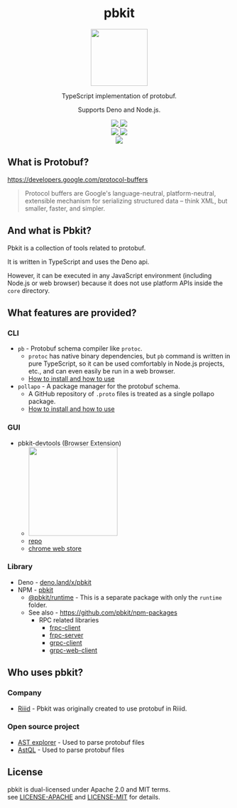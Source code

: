 <div align="center">
  <h1>pbkit</h1>
  <img width="128" src="https://avatars.githubusercontent.com/u/90100959">
  <p>TypeScript implementation of protobuf.</p>
  <p>Supports Deno and Node.js.</p>
  <a href="https://discord.gg/PHmV3nhvQq">
    <img src="https://img.shields.io/discord/922795162873233429?label=Discord&style=flat-square" />
  </a>
  <a href="https://twitter.com/pbkit_">
    <img src="https://img.shields.io/twitter/url.svg?label=Follow%20%40pbkit_&style=social&url=https%3A%2F%2Ftwitter.com%2Fpbkit_" />
  </a>
  <br>
  <a href="https://github.com/pbkit/pbkit/releases">
    <img src="https://img.shields.io/github/release/pbkit/pbkit/all.svg" />
  </a>
  <a href="https://deno.land/x/pbkit">
    <img src="https://img.shields.io/badge/deno.land/x/-pbkit-gray?logo=deno&labelColor=black" />
  </a>
  <br>
  <a href="https://github.com/pbkit/pbkit">
    <img src="https://tokei.rs/b1/github/pbkit/pbkit" />
  </a>
</div>

## What is Protobuf?

<https://developers.google.com/protocol-buffers>

> Protocol buffers are Google's language-neutral, platform-neutral, extensible
> mechanism for serializing structured data – think XML, but smaller, faster,
> and simpler.

## And what is Pbkit?

Pbkit is a collection of tools related to protobuf.

It is written in TypeScript and uses the Deno api.

However, it can be executed in any JavaScript environment (including Node.js or
web browser) because it does not use platform APIs inside the `core` directory.

## What features are provided?

### CLI

- `pb` - Protobuf schema compiler like `protoc`.
  - `protoc` has native binary dependencies, but `pb` command is written in pure
    TypeScript, so it can be used comfortably in Node.js projects, etc., and can
    even easily be run in a web browser.
  - [How to install and how to use](./cli/pb/README.md)
- `pollapo` - A package manager for the protobuf schema.
  - A GitHub repository of `.proto` files is treated as a single pollapo
    package.
  - [How to install and how to use](./cli/pollapo/docs/en/getting-started.md)

### GUI

  - pbkit-devtools (Browser Extension)
    - <img width=200 src="https://user-images.githubusercontent.com/690661/152089698-e519047e-c073-473b-a96a-fca295cd7263.jpg" />
    - [repo](https://github.com/pbkit/pbkit-devtools)
    - [chrome web store](https://chrome.google.com/webstore/detail/pbkit-devtools/fjacmiijeihblfhobghceofniolonhca)

### Library

- Deno - [deno.land/x/pbkit](https://deno.land/x/pbkit)
- NPM - [pbkit][npm pbkit]
  - [@pbkit/runtime][@pbkit/runtime] - This is a separate package with only the
    `runtime` folder.
  - See also - <https://github.com/pbkit/npm-packages>
    - RPC related libraries
      - [frpc-client](https://www.npmjs.com/package/@pbkit/frpc-client)
      - [frpc-server](https://www.npmjs.com/package/@pbkit/frpc-server)
      - [grpc-client](https://www.npmjs.com/package/@pbkit/grpc-client)
      - [grpc-web-client](https://www.npmjs.com/package/@pbkit/grpc-web-client)

[npm pbkit]: https://www.npmjs.com/package/pbkit
[@pbkit/runtime]: https://www.npmjs.com/package/@pbkit/runtime

## Who uses pbkit?

### Company

- [Riiid][riiid] - Pbkit was originally created to use protobuf in Riiid.

[riiid]: https://riiid.com/

### Open source project

- [AST explorer][AST explorer] - Used to parse protobuf files
- [AstQL][AstQL] - Used to parse protobuf files

[AST explorer]: https://github.com/fkling/astexplorer
[AstQL]: https://github.com/gen-codes/astql

## License

pbkit is dual-licensed under Apache 2.0 and MIT terms.\
see [LICENSE-APACHE][LICENSE-APACHE] and [LICENSE-MIT][LICENSE-MIT] for details.

[LICENSE-APACHE]: ./LICENSE-APACHE
[LICENSE-MIT]: ./LICENSE-MIT
